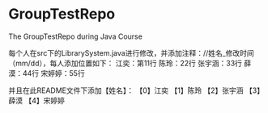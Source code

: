 # GroupTestRepo
The GroupTestRepo during Java Course

每个人在src下的LibrarySystem.java进行修改，并添加注释：//姓名_修改时间（mm/dd），每人添加位置如下：
江奕：第11行
陈玲：22行
张宇涵：33行
薛漠：44行
宋婷婷：55行

并且在此README文件下添加【姓名】：
【0】江奕
【1】陈玲
【2】张宇涵
【3】薛漠
【4】宋婷婷
